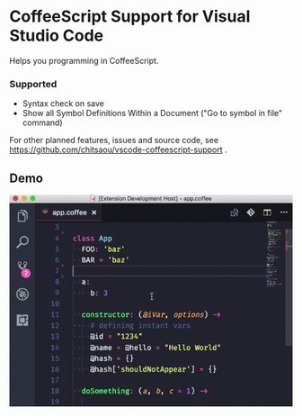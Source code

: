 # CoffeeScript Support for Visual Studio Code

Helps you programming in CoffeeScript.

### Supported

- Syntax check on save
- Show all Symbol Definitions Within a Document ("Go to symbol in file" command)

For other planned features, issues and source code, see https://github.com/chitsaou/vscode-coffeescript-support .

## Demo

![](https://github.com/chitsaou/vscode-coffeescript-support/raw/master/client/assets/demo.gif)
